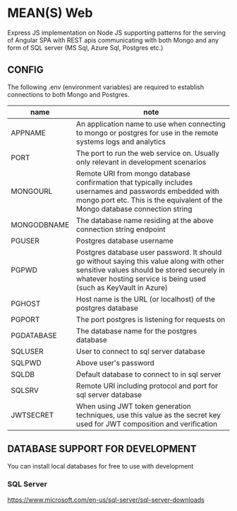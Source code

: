 # MEAN(S) Web
Express JS implementation on Node JS supporting patterns for the serving of Angular SPA with REST apis communicating with both Mongo and any form of SQL server (MS Sql, Azure Sql, Postgres etc.)

## CONFIG
The following .env (environment variables) are required to establish connections to both Mongo and Postgres.

| name | note |
|------|------|
| APPNAME | An application name to use when connecting to mongo or postgres for use in the remote systems logs and analytics |
| PORT | The port to run the web service on. Usually only relevant in development scenarios |
| MONGOURL | Remote URI from mongo database confirmation that typically includes usernames and passwords embedded with mongo port etc. This is the equivalent of the Mongo database connection string |
| MONGODBNAME | The database name residing at the above connection string endpoint |
| PGUSER | Postgres database username |
| PGPWD | Postgres database user password. It should go without saying this value along with other sensitive values should be stored securely in whatever hosting service is being used (such as KeyVault in Azure) |
| PGHOST | Host name is the URL (or localhost) of the postgres database |
| PGPORT | The port postgres is listening for requests on |
| PGDATABASE | The database name for the postgres database |
| SQLUSER | User to connect to sql server database |
| SQLPWD | Above user's password |
| SQLDB | Default database to connect to in sql server |
| SQLSRV | Remote URI including protocol and port for sql server database |
| JWTSECRET | When using JWT token generation techniques, use this value as the secret key used for JWT composition and verification |

## DATABASE SUPPORT FOR DEVELOPMENT
You can install local databases for free to use with development

### SQL Server
https://www.microsoft.com/en-us/sql-server/sql-server-downloads

